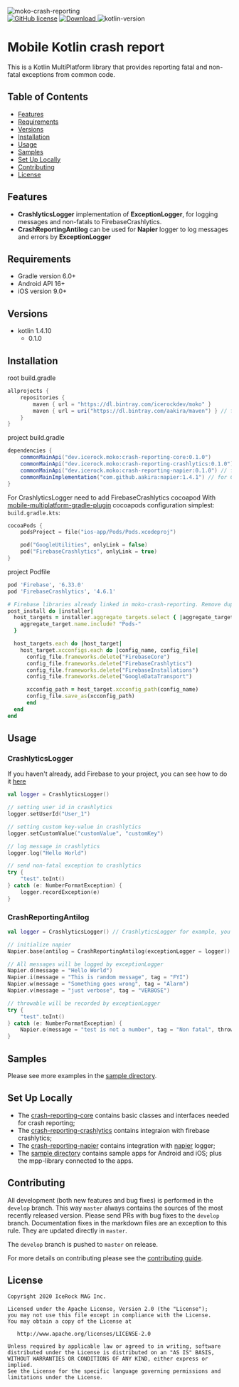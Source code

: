 ![moko-crash-reporting](https://user-images.githubusercontent.com/701307/98647965-37858400-2368-11eb-98e8-6e62d75fa6af.png)  
[![GitHub license](https://img.shields.io/badge/license-Apache%20License%202.0-blue.svg?style=flat)](http://www.apache.org/licenses/LICENSE-2.0) [![Download](https://api.bintray.com/packages/icerockdev/moko/moko-crash-reporting/images/download.svg) ](https://bintray.com/icerockdev/moko/moko-crash-reporting/_latestVersion) ![kotlin-version](https://img.shields.io/badge/kotlin-1.4.10-orange)

# Mobile Kotlin crash report

This is a Kotlin MultiPlatform library that provides reporting fatal and non-fatal exceptions from common code.

## Table of Contents
- [Features](#features)
- [Requirements](#requirements)
- [Versions](#versions)
- [Installation](#installation)
- [Usage](#usage)
- [Samples](#samples)
- [Set Up Locally](#set-up-locally)
- [Contributing](#contributing)
- [License](#license)

## Features
- **CrashlyticsLogger** implementation of **ExceptionLogger**, for logging messages and non-fatals to FirebaseCrashlytics.
- **CrashReportingAntilog** can be used for **Napier** logger to log messages and errors by **ExceptionLogger**

## Requirements
- Gradle version 6.0+
- Android API 16+
- iOS version 9.0+

## Versions
- kotlin 1.4.10
  - 0.1.0

## Installation
root build.gradle  
```groovy
allprojects {
    repositories {
        maven { url = "https://dl.bintray.com/icerockdev/moko" }
        maven { url = uri("https://dl.bintray.com/aakira/maven") } // for CrashReportingAntilog
    }
}
```
project build.gradle
```groovy
dependencies {
    commonMainApi("dev.icerock.moko:crash-reporting-core:0.1.0")
    commonMainApi("dev.icerock.moko:crash-reporting-crashlytics:0.1.0") // for CrashlyticsLogger
    commonMainApi("dev.icerock.moko:crash-reporting-napier:0.1.0") // for CrashReportingAntilog
    commonMainImplementation("com.github.aakira:napier:1.4.1") // for CrashReportingAntilog
}
```
For CrashlyticsLogger need to add FirebaseCrashlytics cocoapod
With [mobile-multiplatform-gradle-plugin](https://github.com/icerockdev/mobile-multiplatform-gradle-plugin) cocoapods configuration simplest:
`build.gradle.kts`:
```kotlin
cocoaPods {
    podsProject = file("ios-app/Pods/Pods.xcodeproj")

    pod("GoogleUtilities", onlyLink = false)
    pod("FirebaseCrashlytics", onlyLink = true)
}
```
project Podfile
```ruby
pod 'Firebase', '6.33.0'
pod 'FirebaseCrashlytics', '4.6.1'

# Firebase libraries already linked in moko-crash-reporting. Remove duplicated linking.
post_install do |installer|
  host_targets = installer.aggregate_targets.select { |aggregate_target|
    aggregate_target.name.include? "Pods-"
  }

  host_targets.each do |host_target|
    host_target.xcconfigs.each do |config_name, config_file|
      config_file.frameworks.delete("FirebaseCore")
      config_file.frameworks.delete("FirebaseCrashlytics")
      config_file.frameworks.delete("FirebaseInstallations")
      config_file.frameworks.delete("GoogleDataTransport")

      xcconfig_path = host_target.xcconfig_path(config_name)
      config_file.save_as(xcconfig_path)
      end
  end
end
```
## Usage

### CrashlyticsLogger
If you haven't already, add Firebase to your project, you can see how to do it [here](https://firebase.google.com/docs/crashlytics/get-started)

```kotlin
val logger = CrashlyticsLogger()

// setting user id in crashlytics 
logger.setUserId("User_1")

// setting custom key-value in crashlytics 
logger.setCustomValue("customValue", "customKey")

// log message in crashlytics
logger.log("Hello World")

// send non-fatal exception to crashlytics
try {
    "test".toInt()
} catch (e: NumberFormatException) {
    logger.recordException(e)
}
```

### CrashReportingAntilog
```kotlin
val logger = CrashlyticsLogger() // CrashlyticsLogger for example, you can use any ExceptionLogger implementation

// initialize napier
Napier.base(antilog = CrashReportingAntilog(exceptionLogger = logger))

// All messages will be logged by exceptionLogger
Napier.d(message = "Hello World")
Napier.i(message = "This is random message", tag = "FYI")
Napier.w(message = "Something goes wrong", tag = "Alarm")
Napier.v(message = "just verbose", tag = "VERBOSE")

// throwable will be recorded by exceptionLogger
try {
    "test".toInt()
} catch (e: NumberFormatException) {
    Napier.e(message = "test is not a number", tag = "Non fatal", throwable = e)
}
```

## Samples
Please see more examples in the [sample directory](sample).

## Set Up Locally 
- The [crash-reporting-core](crash-reporting-core) contains basic classes and interfaces needed for crash reporting;
- The [crash-reporting-crashlytics](crash-reporting-crashlytics) contains integraion with firebase crashlytics;
- The [crash-reporting-napier](crash-reporting-napier) contains integration with [napier](https://github.com/AAkira/Napier) logger;
- The [sample directory](sample) contains sample apps for Android and iOS; plus the mpp-library connected to the apps.


## Contributing
All development (both new features and bug fixes) is performed in the `develop` branch. This way `master` always contains the sources of the most recently released version. Please send PRs with bug fixes to the `develop` branch. Documentation fixes in the markdown files are an exception to this rule. They are updated directly in `master`.

The `develop` branch is pushed to `master` on release.

For more details on contributing please see the [contributing guide](CONTRIBUTING.md).

## License
        
    Copyright 2020 IceRock MAG Inc.
    
    Licensed under the Apache License, Version 2.0 (the "License");
    you may not use this file except in compliance with the License.
    You may obtain a copy of the License at
    
       http://www.apache.org/licenses/LICENSE-2.0
    
    Unless required by applicable law or agreed to in writing, software
    distributed under the License is distributed on an "AS IS" BASIS,
    WITHOUT WARRANTIES OR CONDITIONS OF ANY KIND, either express or implied.
    See the License for the specific language governing permissions and
    limitations under the License.

